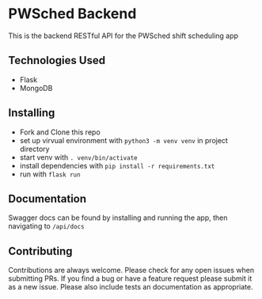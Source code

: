 # PWSched Backend

This is the backend RESTful API for the PWSched shift scheduling app

## Technologies Used

- Flask
- MongoDB

## Installing

- Fork and Clone this repo
- set up virvual environment with `python3 -m venv venv` in project directory
- start venv with `. venv/bin/activate`
- install dependencies with `pip install -r requirements.txt`
- run with `flask run`

## Documentation

Swagger docs can be found by installing and running the app, then navigating to `/api/docs`

## Contributing

Contributions are always welcome.  Please check for any open issues when submitting PRs.  If you find a bug or have a feature request please submit it as a new issue. Please also include tests an documentation as appropriate.